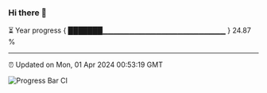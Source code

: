 ### Hi there 👋

⏳ Year progress { ███████▁▁▁▁▁▁▁▁▁▁▁▁▁▁▁▁▁▁▁▁▁▁▁ } 24.87 %

---

⏰ Updated on Mon, 01 Apr 2024 00:53:19 GMT

![Progress Bar CI](https://github.com/liununu/liununu/workflows/Progress%20Bar%20CI/badge.svg)
